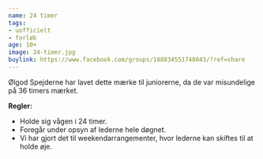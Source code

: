 ```yaml
---
name: 24 timer
tags:
- uofficielt
- forløb
age: 10+
image: 24-timer.jpg
buylink: https://www.facebook.com/groups/188834551748043/?ref=share
---
```

Ølgod Spejderne har lavet dette mærke til juniorerne, da de var misundelige på 36 timers mærket.

**Regler:**
- Holde sig vågen i 24 timer.
- Foregår under opsyn af lederne hele døgnet.
- Vi har gjort det til weekendarrangementer, hvor lederne kan skiftes til at holde øje.
